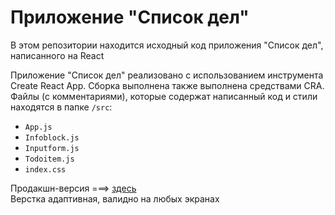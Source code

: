 # Приложение "Список дел"  
В этом репозитории находится исходный код приложения "Список дел", написанного на React

Приложение "Список дел" реализовано с использованием инструмента Create React App. Сборка выполнена также выполнена средствами CRA.  
Файлы (с комментариями), которые содержат написанный код и стили находятся в папке `/src`: 
* `App.js`
* `Infoblock.js`
* `Inputform.js`
* `Todoitem.js`
* `index.css`

Продакшн-версия ===> [здесь](https://srgmkv.github.io/todoapp/build/)  
Верстка адаптивная, валидно на любых экранах
